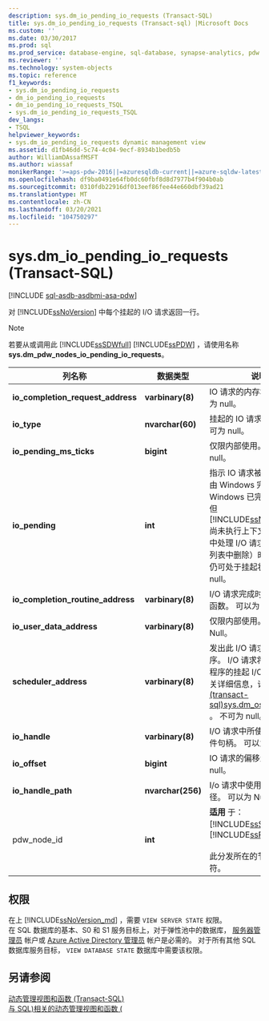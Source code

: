 ```yaml
---
description: sys.dm_io_pending_io_requests (Transact-SQL)
title: sys.dm_io_pending_io_requests (Transact-sql) |Microsoft Docs
ms.custom: ''
ms.date: 03/30/2017
ms.prod: sql
ms.prod_service: database-engine, sql-database, synapse-analytics, pdw
ms.reviewer: ''
ms.technology: system-objects
ms.topic: reference
f1_keywords:
- sys.dm_io_pending_io_requests
- dm_io_pending_io_requests
- dm_io_pending_io_requests_TSQL
- sys.dm_io_pending_io_requests_TSQL
dev_langs:
- TSQL
helpviewer_keywords:
- sys.dm_io_pending_io_requests dynamic management view
ms.assetid: d1fb46dd-5c74-4c04-9ecf-8934b1bedb5b
author: WilliamDAssafMSFT
ms.author: wiassaf
monikerRange: '>=aps-pdw-2016||=azuresqldb-current||=azure-sqldw-latest||>=sql-server-2016||>=sql-server-linux-2017||=azuresqldb-mi-current'
ms.openlocfilehash: df9ba0491e64fb0dc60fbf8d8d7977b4f904b0ab
ms.sourcegitcommit: 0310fdb22916df013eef86fee44e660dbf39ad21
ms.translationtype: MT
ms.contentlocale: zh-CN
ms.lasthandoff: 03/20/2021
ms.locfileid: "104750297"
---
```

# <a name="sysdm_io_pending_io_requests-transact-sql"></a>sys.dm_io_pending_io_requests (Transact-SQL)
[!INCLUDE [sql-asdb-asdbmi-asa-pdw](../../includes/applies-to-version/sql-asdb-asdbmi-asa-pdw.md)]

  对 [!INCLUDE[ssNoVersion](../../includes/ssnoversion-md.md)] 中每个挂起的 I/O 请求返回一行。  
  
> [!NOTE]  
>  若要从或调用此 [!INCLUDE[ssSDWfull](../../includes/sssdwfull-md.md)] [!INCLUDE[ssPDW](../../includes/sspdw-md.md)] ，请使用名称 **sys.dm_pdw_nodes_io_pending_io_requests**。  
  
|列名称|数据类型|说明|  
|-----------------|---------------|-----------------|  
|**io_completion_request_address**|**varbinary(8)**|IO 请求的内存地址。 不可为 null。|  
|**io_type**|**nvarchar(60)**|挂起的 IO 请求的类型。 不可为 null。|  
|**io_pending_ms_ticks**|**bigint**|仅限内部使用。 不可为 null。| 
|**io_pending**|**int**|指示 IO 请求被挂起还是已由 Windows 完成。 即使在 Windows 已完成 I/O 请求但 [!INCLUDE[ssNoVersion](../../includes/ssnoversion-md.md)] 尚未执行上下文切换（在其中处理 I/O 请求并将其从此列表中删除）时，I/O 请求仍可处于挂起状态。 不可为 null。|  
|**io_completion_routine_address**|**varbinary(8)**|I/O 请求完成时调用的内部函数。 可以为 Null。|  
|**io_user_data_address**|**varbinary(8)**|仅限内部使用。 可以为 Null。|  
|**scheduler_address**|**varbinary(8)**|发出此 I/O 请求的计划程序。 I/O 请求将显示于计划程序的挂起 I/O 列表中。 有关详细信息，请参阅 [&#40;transact-sql&#41;sys.dm_os_schedulers ](../../relational-databases/system-dynamic-management-views/sys-dm-os-schedulers-transact-sql.md)。 不可为 null。|  
|**io_handle**|**varbinary(8)**|I/O 请求中所使用文件的文件句柄。 可以为 Null。|  
|**io_offset**|**bigint**|IO 请求的偏移量。 不可为 null。|  
|**io_handle_path**|**nvarchar(256)**| I/o 请求中使用的文件的路径。 可以为 Null。|
|pdw_node_id|**int**|**适用** 于： [!INCLUDE[ssSDWfull](../../includes/sssdwfull-md.md)] 、 [!INCLUDE[ssPDW](../../includes/sspdw-md.md)]<br /><br /> 此分发所在的节点的标识符。|  
  
## <a name="permissions"></a>权限  

在上 [!INCLUDE[ssNoVersion_md](../../includes/ssnoversion-md.md)] ，需要 `VIEW SERVER STATE` 权限。   
在 SQL 数据库的基本、S0 和 S1 服务目标上，对于弹性池中的数据库， [服务器管理员](/azure/azure-sql/database/logins-create-manage#existing-logins-and-user-accounts-after-creating-a-new-database) 帐户或 [Azure Active Directory 管理员](/azure/azure-sql/database/authentication-aad-overview#administrator-structure) 帐户是必需的。 对于所有其他 SQL 数据库服务目标， `VIEW DATABASE STATE` 数据库中需要该权限。   
  
## <a name="see-also"></a>另请参阅  
 [动态管理视图和函数 (Transact-SQL)](~/relational-databases/system-dynamic-management-views/system-dynamic-management-views.md)   
 [与 SQL&#41;相关的动态管理视图和函数 &#40;](../../relational-databases/system-dynamic-management-views/i-o-related-dynamic-management-views-and-functions-transact-sql.md)  
  

